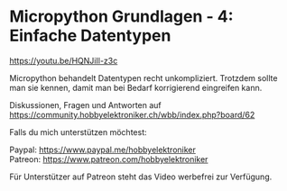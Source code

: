 # Micropython Grundlagen - 4: Einfache Datentypen
 
https://youtu.be/HQNJiIl-z3c

Micropython behandelt Datentypen recht unkompliziert. Trotzdem sollte man sie kennen, damit man bei Bedarf korrigierend eingreifen kann.

Diskussionen, Fragen und Antworten auf 
https://community.hobbyelektroniker.ch/wbb/index.php?board/62

Falls du mich unterstützen möchtest:

Paypal: https://www.paypal.me/hobbyelektroniker<br>
Patreon: https://www.patreon.com/hobbyelektroniker

Für Unterstützer auf Patreon steht das Video werbefrei zur Verfügung.



